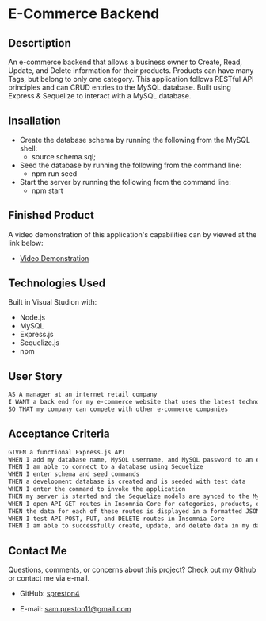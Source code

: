 # E-Commerce Backend

## Descrtiption

An e-commerce backend that allows a business owner to Create, Read, Update, and Delete information for their products. Products can have many Tags, but belong to only one category. This application follows RESTful API principles and can CRUD entries to the MySQL database. Built using Express &amp; Sequelize to interact with a MySQL database.

## Insallation

* Create the database schema by running the following from the MySQL shell:
    - source schema.sql;
* Seed the database by running the following from the command line:
    - npm run seed
* Start the server by running the following from the command line:
    - npm start

## Finished Product

A video demonstration of this application's capabilities can by viewed at the link below:
* [Video Demonstration](https://drive.google.com/file/d/1UpKpWESom8VHJnDTMfwqa4oEFHd5a-X0/view)

## Technologies Used

Built in Visual Studion with:
* Node.js
* MySQL
* Express.js
* Sequelize.js
* npm

## User Story

```md
AS A manager at an internet retail company
I WANT a back end for my e-commerce website that uses the latest technologies
SO THAT my company can compete with other e-commerce companies
```

## Acceptance Criteria

```md
GIVEN a functional Express.js API
WHEN I add my database name, MySQL username, and MySQL password to an environment variable file
THEN I am able to connect to a database using Sequelize
WHEN I enter schema and seed commands
THEN a development database is created and is seeded with test data
WHEN I enter the command to invoke the application
THEN my server is started and the Sequelize models are synced to the MySQL database
WHEN I open API GET routes in Insomnia Core for categories, products, or tags
THEN the data for each of these routes is displayed in a formatted JSON
WHEN I test API POST, PUT, and DELETE routes in Insomnia Core
THEN I am able to successfully create, update, and delete data in my database
```

## Contact Me

Questions, comments, or concerns about this project? Check out my Github or contact me via e-mail.

* GitHub: [spreston4](https://github.com/spreston4)

* E-mail: [sam.preston11@gmail.com](mailto:sam.preston11@gmail.com)
